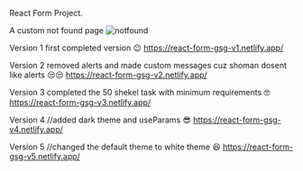 React Form Project.

A custom not found page 
![notfound](https://user-images.githubusercontent.com/75730794/210667483-1bbb6108-2292-481c-9879-b87659c300d2.PNG)

Version 1 first completed version 😉
https://react-form-gsg-v1.netlify.app/

Version 2 removed alerts and made custom messages cuz shoman dosent like alerts 😒😒
https://react-form-gsg-v2.netlify.app/

Version 3 completed the 50 shekel task with minimum requirements 🤓
https://react-form-gsg-v3.netlify.app/

Version 4 //added dark theme and useParams 😎
https://react-form-gsg-v4.netlify.app/

Version 5 //changed the default theme to white theme 😆
https://react-form-gsg-v5.netlify.app/

